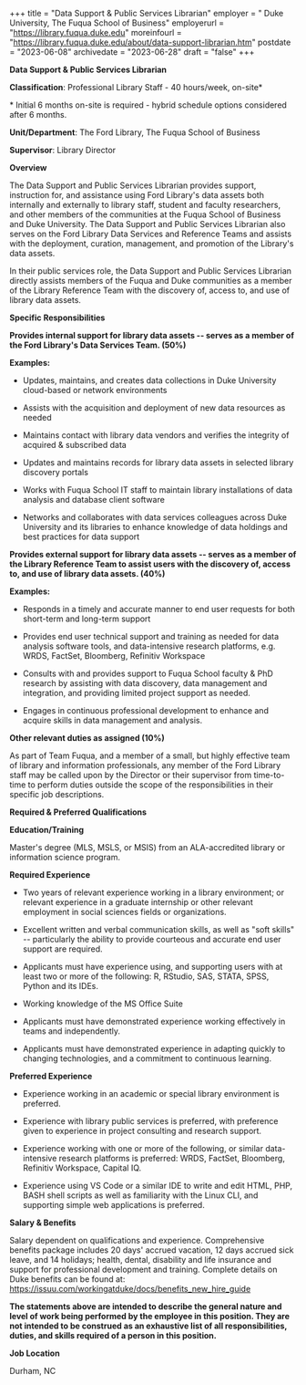 +++
title = "Data Support & Public Services Librarian"
employer = " Duke University, The Fuqua School of Business"
employerurl = "https://library.fuqua.duke.edu"
moreinfourl = "https://library.fuqua.duke.edu/about/data-support-librarian.htm"
postdate = "2023-06-08"
archivedate = "2023-06-28"
draft = "false"
+++

**Data Support & Public Services Librarian**

**Classification**: Professional Library Staff - 40 hours/week,
on-site\*

\* Initial 6 months on-site is required - hybrid schedule options
considered after 6 months.

**Unit/Department**: The Ford Library, The Fuqua School of Business

**Supervisor**: Library Director

**Overview**

The Data Support and Public Services Librarian provides support,
instruction for, and assistance using Ford Library's data assets both
internally and externally to library staff, student and faculty
researchers, and other members of the communities at the Fuqua School of
Business and Duke University. The Data Support and Public Services
Librarian also serves on the Ford Library Data Services and Reference
Teams and assists with the deployment, curation, management, and
promotion of the Library's data assets.

In their public services role, the Data Support and Public Services
Librarian directly assists members of the Fuqua and Duke communities as
a member of the Library Reference Team with the discovery of, access to,
and use of library data assets.

**Specific Responsibilities**

**Provides internal support for library data assets -- serves as a member of the Ford Library's Data Services Team. (50%)**

**Examples:**

-   Updates, maintains, and creates data collections in Duke University
    cloud-based or network environments

-   Assists with the acquisition and deployment of new data resources as
    needed

-   Maintains contact with library data vendors and verifies the
    integrity of acquired & subscribed data

-   Updates and maintains records for library data assets in selected
    library discovery portals

-   Works with Fuqua School IT staff to maintain library installations
    of data analysis and database client software

-   Networks and collaborates with data services colleagues across Duke
    University and its libraries to enhance knowledge of data holdings
    and best practices for data support

**Provides external support for library data assets -- serves as a member of the Library Reference Team to assist users with the discovery of, access to, and use of library data assets. (40%)**

**Examples:**

-   Responds in a timely and accurate manner to end user requests for
    both short-term and long-term support

-   Provides end user technical support and training as needed for data
    analysis software tools, and data-intensive research platforms, e.g.
    WRDS, FactSet, Bloomberg, Refinitiv Workspace

-   Consults with and provides support to Fuqua School faculty & PhD
    research by assisting with data discovery, data management and
    integration, and providing limited project support as needed.

-   Engages in continuous professional development to enhance and
    acquire skills in data management and analysis.

**Other relevant duties as assigned (10%)**

As part of Team Fuqua, and a member of a small, but highly effective
team of library and information professionals, any member of the Ford
Library staff may be called upon by the Director or their supervisor
from time-to-time to perform duties outside the scope of the
responsibilities in their specific job descriptions.

**Required & Preferred Qualifications**

**Education/Training**

Master\'s degree (MLS, MSLS, or MSIS) from an ALA-accredited library or
information science program.

**Required Experience**

-   Two years of relevant experience working in a library environment;
    or relevant experience in a graduate internship or other relevant
    employment in social sciences fields or organizations.

-   Excellent written and verbal communication skills, as well as "soft
    skills" \-- particularly the ability to provide courteous and
    accurate end user support are required.

-   Applicants must have experience using, and supporting users with at
    least two or more of the following: R, RStudio, SAS, STATA, SPSS,
    Python and its IDEs.

-   Working knowledge of the MS Office Suite

-   Applicants must have demonstrated experience working effectively in
    teams and independently.

-   Applicants must have demonstrated experience in adapting quickly to
    changing technologies, and a commitment to continuous learning.

**Preferred Experience**

-   Experience working in an academic or special library environment is
    preferred.

-   Experience with library public services is preferred, with
    preference given to experience in project consulting and research
    support.

-   Experience working with one or more of the following, or similar
    data-intensive research platforms is preferred: WRDS, FactSet,
    Bloomberg, Refinitiv Workspace, Capital IQ.

-   Experience using VS Code or a similar IDE to write and edit HTML,
    PHP, BASH shell scripts as well as familiarity with the Linux CLI,
    and supporting simple web applications is preferred.

**Salary & Benefits**

Salary dependent on qualifications and experience. Comprehensive
benefits package includes 20 days' accrued vacation, 12 days accrued
sick leave, and 14 holidays; health, dental, disability and life
insurance and support for professional development and training.
Complete details on Duke benefits can be found at:
<https://issuu.com/workingatduke/docs/benefits_new_hire_guide>

**The statements above are intended to describe the general nature and
level of work being performed by the employee in this position. They are
not intended to be construed as an exhaustive list of all
responsibilities, duties, and skills required of a person in this
position.**

**Job Location**

Durham, NC
